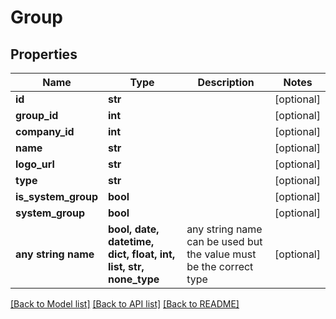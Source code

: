 # Group


## Properties
Name | Type | Description | Notes
------------ | ------------- | ------------- | -------------
**id** | **str** |  | [optional] 
**group_id** | **int** |  | [optional] 
**company_id** | **int** |  | [optional] 
**name** | **str** |  | [optional] 
**logo_url** | **str** |  | [optional] 
**type** | **str** |  | [optional] 
**is_system_group** | **bool** |  | [optional] 
**system_group** | **bool** |  | [optional] 
**any string name** | **bool, date, datetime, dict, float, int, list, str, none_type** | any string name can be used but the value must be the correct type | [optional]

[[Back to Model list]](../README.md#documentation-for-models) [[Back to API list]](../README.md#documentation-for-api-endpoints) [[Back to README]](../README.md)


